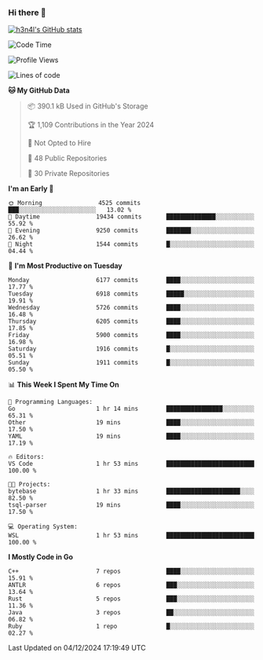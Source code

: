 ### Hi there 👋

[![h3n4l's GitHub stats](https://github-readme-stats.vercel.app/api?username=h3n4l&count_private=true&show_icons=true&theme=radical)](https://github.com/h3n4l/github-readme-stats)

<!--START_SECTION:waka-->
![Code Time](http://img.shields.io/badge/Code%20Time-2%2C016%20hrs%2030%20mins-blue)

![Profile Views](http://img.shields.io/badge/Profile%20Views-0-blue)

![Lines of code](https://img.shields.io/badge/From%20Hello%20World%20I%27ve%20Written-13.2%20million%20lines%20of%20code-blue)

**🐱 My GitHub Data** 

> 📦 390.1 kB Used in GitHub's Storage 
 > 
> 🏆 1,109 Contributions in the Year 2024
 > 
> 🚫 Not Opted to Hire
 > 
> 📜 48 Public Repositories 
 > 
> 🔑 30 Private Repositories 
 > 
**I'm an Early 🐤** 

```text
🌞 Morning                4525 commits        ███░░░░░░░░░░░░░░░░░░░░░░   13.02 % 
🌆 Daytime                19434 commits       ██████████████░░░░░░░░░░░   55.92 % 
🌃 Evening                9250 commits        ███████░░░░░░░░░░░░░░░░░░   26.62 % 
🌙 Night                  1544 commits        █░░░░░░░░░░░░░░░░░░░░░░░░   04.44 % 
```
📅 **I'm Most Productive on Tuesday** 

```text
Monday                   6177 commits        ████░░░░░░░░░░░░░░░░░░░░░   17.77 % 
Tuesday                  6918 commits        █████░░░░░░░░░░░░░░░░░░░░   19.91 % 
Wednesday                5726 commits        ████░░░░░░░░░░░░░░░░░░░░░   16.48 % 
Thursday                 6205 commits        ████░░░░░░░░░░░░░░░░░░░░░   17.85 % 
Friday                   5900 commits        ████░░░░░░░░░░░░░░░░░░░░░   16.98 % 
Saturday                 1916 commits        █░░░░░░░░░░░░░░░░░░░░░░░░   05.51 % 
Sunday                   1911 commits        █░░░░░░░░░░░░░░░░░░░░░░░░   05.50 % 
```


📊 **This Week I Spent My Time On** 

```text
💬 Programming Languages: 
Go                       1 hr 14 mins        ████████████████░░░░░░░░░   65.31 % 
Other                    19 mins             ████░░░░░░░░░░░░░░░░░░░░░   17.50 % 
YAML                     19 mins             ████░░░░░░░░░░░░░░░░░░░░░   17.19 % 

🔥 Editors: 
VS Code                  1 hr 53 mins        █████████████████████████   100.00 % 

🐱‍💻 Projects: 
bytebase                 1 hr 33 mins        █████████████████████░░░░   82.50 % 
tsql-parser              19 mins             ████░░░░░░░░░░░░░░░░░░░░░   17.50 % 

💻 Operating System: 
WSL                      1 hr 53 mins        █████████████████████████   100.00 % 
```

**I Mostly Code in Go** 

```text
C++                      7 repos             ████░░░░░░░░░░░░░░░░░░░░░   15.91 % 
ANTLR                    6 repos             ███░░░░░░░░░░░░░░░░░░░░░░   13.64 % 
Rust                     5 repos             ███░░░░░░░░░░░░░░░░░░░░░░   11.36 % 
Java                     3 repos             ██░░░░░░░░░░░░░░░░░░░░░░░   06.82 % 
Ruby                     1 repo              █░░░░░░░░░░░░░░░░░░░░░░░░   02.27 % 
```




 Last Updated on 04/12/2024 17:19:49 UTC
<!--END_SECTION:waka-->


